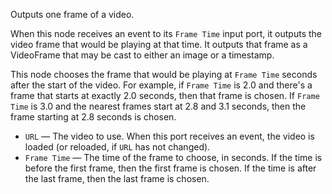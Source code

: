 Outputs one frame of a video. 

When this node receives an event to its `Frame Time` input port, it outputs the video frame that would be playing at that time. It outputs that frame as a VideoFrame that may be cast to either an image or a timestamp. 

This node chooses the frame that would be playing at `Frame Time` seconds after the start of the video. For example, if `Frame Time` is 2.0 and there's a frame that starts at exactly 2.0 seconds, then that frame is chosen. If `Frame Time` is 3.0 and the nearest frames start at 2.8 and 3.1 seconds, then the frame starting at 2.8 seconds is chosen. 

   - `URL` — The video to use. When this port receives an event, the video is loaded (or reloaded, if `URL` has not changed). 
   - `Frame Time` — The time of the frame to choose, in seconds. If the time is before the first frame, then the first frame is chosen. If the time is after the last frame, then the last frame is chosen. 
